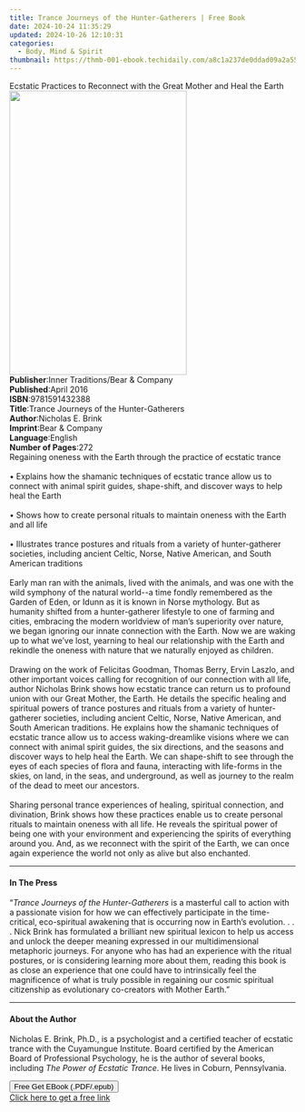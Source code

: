 ```yaml
---
title: Trance Journeys of the Hunter-Gatherers | Free Book
date: 2024-10-24 11:35:29
updated: 2024-10-26 12:10:31
categories:
  - Body, Mind & Spirit
thumbnail: https://thmb-001-ebook.techidaily.com/a8c1a237de0ddad09a2a55ba01b7293584225f3d6e8b902575f8819970e92353.jpg
---
```

<main id="book-container">
  <div class="flex flex-col">
    <div class="book-brief flex-1 py-6 px-4 sm:p-6 md:py-10 md:px-8">
      <!-- brief-->
      <div class="book-brief-main">
        Ecstatic Practices to Reconnect with the Great Mother and Heal the Earth
      </div>
    </div>
    <div
      class="book-meta-info flex-1 grid gap-4 col-start-1 col-end-3 row-start-1 sm:mb-6 sm:grid-cols-4 lg:gap-6 lg:col-start-2 lg:row-end-6 lg:row-span-6 lg:mb-0"
    >
      <div
        class="book-meta-info-left place-content-center mt-4 p-4 text-sm leading-6 col-start-2 col-span-2 dark:text-slate-400"
      >
        <img
          class="w-full h-500 object-cover rounded-lg sm:h-255 sm:col-span-2 lg:col-span-full"
          src="https://img-001-ebook.techidaily.com/791a1deaf9636e7372bcbeeb10f78bc876189a1d33188384e599cfdb2a5ad782.jpg"
          alt=""
          width="312"
          height="500"
        />
      </div>
      <div
        class="book-meta-info-right mt-2 col-start-1 row-start-2 col-span-3 self-center"
      >
        <!-- meta data  -->
        <div class="flex flex-col px-4 md:px-8">
          <div class="flex-1">
            <strong>Publisher</strong>:<span class="px-2"
              >Inner Traditions/Bear &amp; Company</span
            >
          </div>
          <div class="flex-1">
            <strong>Published</strong>:<span class="px-2">April 2016</span>
          </div>
          <div class="flex-1">
            <strong>ISBN</strong>:<span class="px-2">9781591432388</span>
          </div>
          <div class="flex-1">
            <strong>Title</strong>:<span class="px-2"
              >Trance Journeys of the Hunter-Gatherers</span
            >
          </div>
          <div class="flex-1">
            <strong>Author</strong>:<span class="px-2">Nicholas E. Brink</span>
          </div>
          <div class="flex-1">
            <strong>Imprint</strong>:<span class="px-2"
              >Bear &amp; Company</span
            >
          </div>
          <div class="flex-1">
            <strong>Language</strong>:<span class="px-2">English</span>
          </div>
          <div class="flex-1">
            <strong>Number of Pages</strong>:<span class="px-2">272</span>
          </div>
        </div>
      </div>
    </div>
    <div class="book-description flex-1 py-6 px-4 sm:p-6 md:py-10 md:px-8">
      <div class="book-description-main">
        <div accordion-content="" id="description">
          Regaining oneness with the Earth through the practice of ecstatic
          trance <br />
          <br />• Explains how the shamanic techniques of ecstatic trance allow
          us to connect with animal spirit guides, shape-shift, and discover
          ways to help heal the Earth <br />
          <br />• Shows how to create personal rituals to maintain oneness with
          the Earth and all life <br />
          <br />• Illustrates trance postures and rituals from a variety of
          hunter-gatherer societies, including ancient Celtic, Norse, Native
          American, and South American traditions <br />
          <br />Early man ran with the animals, lived with the animals, and was
          one with the wild symphony of the natural world--a time fondly
          remembered as the Garden of Eden, or Idunn as it is known in Norse
          mythology. But as humanity shifted from a hunter-gatherer lifestyle to
          one of farming and cities, embracing the modern worldview of man’s
          superiority over nature, we began ignoring our innate connection with
          the Earth. Now we are waking up to what we’ve lost, yearning to heal
          our relationship with the Earth and rekindle the oneness with nature
          that we naturally enjoyed as children. <br />
          <br />Drawing on the work of Felicitas Goodman, Thomas Berry, Ervin
          Laszlo, and other important voices calling for recognition of our
          connection with all life, author Nicholas Brink shows how ecstatic
          trance can return us to profound union with our Great Mother, the
          Earth. He details the specific healing and spiritual powers of trance
          postures and rituals from a variety of hunter-gatherer societies,
          including ancient Celtic, Norse, Native American, and South American
          traditions. He explains how the shamanic techniques of ecstatic trance
          allow us to access waking-dreamlike visions where we can connect with
          animal spirit guides, the six directions, and the seasons and discover
          ways to help heal the Earth. We can shape-shift to see through the
          eyes of each species of flora and fauna, interacting with life-forms
          in the skies, on land, in the seas, and underground, as well as
          journey to the realm of the dead to meet our ancestors. <br />
          <br />Sharing personal trance experiences of healing, spiritual
          connection, and divination, Brink shows how these practices enable us
          to create personal rituals to maintain oneness with all life. He
          reveals the spiritual power of being one with your environment and
          experiencing the spirits of everything around you. And, as we
          reconnect with the spirit of the Earth, we can once again experience
          the world not only as alive but also enchanted.
        </div>
        <div class="accordion-fader"></div>
      </div>
    </div>
    <div class="book-excerpts flex-1 py-6 px-4 sm:p-6 md:py-10 md:px-8">
      <!-- excerpts-->
      <div class="book-excerpts-main">
        <hr />
        <h4 class="placeholder placeholder-heading">
          <span>In The Press</span>
        </h4>
        <p>
          “<i>Trance Journeys of the Hunter-Gatherers</i> is a masterful call to
          action with a passionate vision for how we can effectively participate
          in the time-critical, eco-spiritual awakening that is occurring now in
          Earth’s evolution. . . . Nick Brink has formulated a brilliant new
          spiritual lexicon to help us access and unlock the deeper meaning
          expressed in our multidimensional metaphoric journeys. For anyone who
          has had an experience with the ritual postures, or is considering
          learning more about them, reading this book is as close an experience
          that one could have to intrinsically feel the magnificence of what is
          truly possible in regaining our cosmic spiritual citizenship as
          evolutionary co-creators with Mother Earth.”
        </p>
      </div>
    </div>
    <div class="book-about-author flex-1 py-6 px-4 sm:p-6 md:py-10 md:px-8">
      <!-- about author-->
      <div class="book-main-author-main">
        <hr />
        <h4 class="placeholder placeholder-heading">
          <span>About the Author</span>
        </h4>
        <p>
          Nicholas E. Brink, Ph.D., is a psychologist and a certified teacher of
          ecstatic trance with the Cuyamungue Institute. Board certified by the
          American Board of Professional Psychology, he is the author of several
          books, including <i>The Power of Ecstatic Trance</i>. He lives in
          Coburn, Pennsylvania.
        </p>
      </div>
    </div>
    <div class="book-free-get flex-1 py-6 px-4 sm:p-6 md:py-10 md:px-8">
      <button
        id="btn-free-get"
        class="bg-blue-500 hover:bg-blue-700 text-white font-bold py-2 px-4 rounded"
      >
        Free Get EBook (.PDF/.epub)
      </button>
      <div id="countdown-display" class="px-2 text-lg mt-2"></div>
      <a
        id="free-link"
        class="hidden bg-blue-500 hover:bg-blue-700 text-white font-bold py-2 px-4 rounded"
        href="https://www.ebooks.com/en-us/book/95782511/trance-journeys-of-the-hunter-gatherers/nicholas-e-brink/"
        target="_blank"
        >Click here to get a free link</a
      >
    </div>
    <script>
      let countdownTime = 0;
      let countdownInterval = null;
      document
        .getElementById('btn-free-get')
        .addEventListener('click', startCountdown);
      function startCountdown() {
        countdownTime = new Date().getTime() + 60000 * 3;
        countdownInterval = setInterval(updateCountdown, 1000);
        document.getElementById('btn-free-get').disabled = true;
        document
          .getElementById('btn-free-get')
          .classList.add('bg-gray-500', 'cursor-not-allowed');
      }
      function updateCountdown() {
        let currentTime = new Date().getTime();
        let timeLeft = countdownTime - currentTime;
        let secondsLeft = Math.floor(timeLeft / 1000);
        document.getElementById('countdown-display').innerHTML =
          `Remaining time: ${secondsLeft} seconds.`;
        if (secondsLeft <= 0) {
          clearInterval(countdownInterval);
          document.getElementById('btn-free-get').classList.add('hidden');
          document.getElementById('free-link').classList.remove('hidden');
          document.getElementById('countdown-display').innerHTML = '';
        }
      }
    </script>
  </div>
</main>
